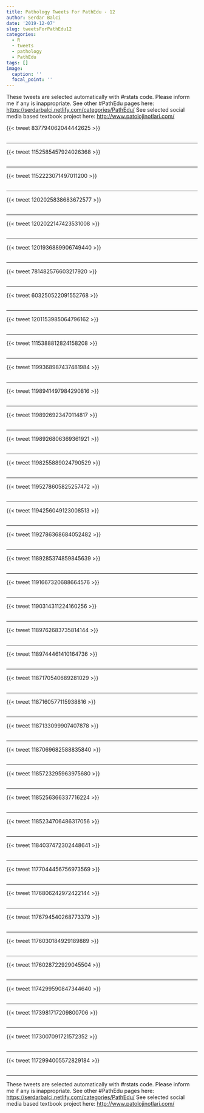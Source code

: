 ```yaml
---
title: Pathology Tweets For PathEdu - 12
author: Serdar Balci
date: '2019-12-07'
slug: tweetsForPathEdu12
categories:
  - R
  - tweets
  - pathology
  - PathEdu
tags: []
image:
  caption: ''
  focal_point: ''
---
```



These tweets are selected automatically with #rstats code. Please inform me if any is inappropriate.
See other #PathEdu pages here: https://serdarbalci.netlify.com/categories/PathEdu/ 
See selected social media based textbook project here: http://www.patolojinotlari.com/

{{< tweet 837794062044442625 >}}
<br>
<br>
<hr>
{{< tweet 1152585457924026368 >}}
<br>
<br>
<hr>
{{< tweet 1152223071497011200 >}}
<br>
<br>
<hr>
{{< tweet 1202025838683672577 >}}
<br>
<br>
<hr>
{{< tweet 1202022147423531008 >}}
<br>
<br>
<hr>
{{< tweet 1201936889906749440 >}}
<br>
<br>
<hr>
{{< tweet 781482576603217920 >}}
<br>
<br>
<hr>
{{< tweet 603250522091552768 >}}
<br>
<br>
<hr>
{{< tweet 1201153985064796162 >}}
<br>
<br>
<hr>
{{< tweet 1115388812824158208 >}}
<br>
<br>
<hr>
{{< tweet 1199368987437481984 >}}
<br>
<br>
<hr>
{{< tweet 1198941497984290816 >}}
<br>
<br>
<hr>
{{< tweet 1198926923470114817 >}}
<br>
<br>
<hr>
{{< tweet 1198926806369361921 >}}
<br>
<br>
<hr>
{{< tweet 1198255889024790529 >}}
<br>
<br>
<hr>
{{< tweet 1195278605825257472 >}}
<br>
<br>
<hr>
{{< tweet 1194256049123008513 >}}
<br>
<br>
<hr>
{{< tweet 1192786368684052482 >}}
<br>
<br>
<hr>
{{< tweet 1189285374859845639 >}}
<br>
<br>
<hr>
{{< tweet 1191667320688664576 >}}
<br>
<br>
<hr>
{{< tweet 1190314311224160256 >}}
<br>
<br>
<hr>
{{< tweet 1189762683735814144 >}}
<br>
<br>
<hr>
{{< tweet 1189744461410164736 >}}
<br>
<br>
<hr>
{{< tweet 1187170540689281029 >}}
<br>
<br>
<hr>
{{< tweet 1187160577115938816 >}}
<br>
<br>
<hr>
{{< tweet 1187133099907407878 >}}
<br>
<br>
<hr>
{{< tweet 1187069682588835840 >}}
<br>
<br>
<hr>
{{< tweet 1185723295963975680 >}}
<br>
<br>
<hr>
{{< tweet 1185256366337716224 >}}
<br>
<br>
<hr>
{{< tweet 1185234706486317056 >}}
<br>
<br>
<hr>
{{< tweet 1184037472302448641 >}}
<br>
<br>
<hr>
{{< tweet 1177044456756973569 >}}
<br>
<br>
<hr>
{{< tweet 1176806242972422144 >}}
<br>
<br>
<hr>
{{< tweet 1176794540268773379 >}}
<br>
<br>
<hr>
{{< tweet 1176030184929189889 >}}
<br>
<br>
<hr>
{{< tweet 1176028722929045504 >}}
<br>
<br>
<hr>
{{< tweet 1174299590847344640 >}}
<br>
<br>
<hr>
{{< tweet 1173981717209800706 >}}
<br>
<br>
<hr>
{{< tweet 1173007091721572352 >}}
<br>
<br>
<hr>
{{< tweet 1172994005572829184 >}}
<br>
<br>
<hr>


These tweets are selected automatically with #rstats code. Please inform me if any is inappropriate.
See other #PathEdu pages here: https://serdarbalci.netlify.com/categories/PathEdu/ 
See selected social media based textbook project here: http://www.patolojinotlari.com/
